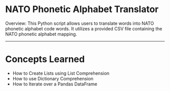 # NATO Phonetic Alphabet Translator
Overview: This Python script allows users to translate words into NATO phonetic alphabet code words. It utilizes a provided CSV file containing the NATO phonetic alphabet mapping.

---
# Concepts Learned
- How to Create Lists using List Comprehension
- How to use Dictionary Comprehension
- How to Iterate over a Pandas DataFrame